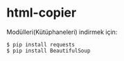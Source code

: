 # html-copier
Modülleri(Kütüphaneleri) indirmek için:
```
$ pip install requests
$ pip install BeautifulSoup
```
